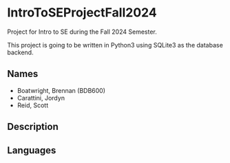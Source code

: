# IntroToSEProjectFall2024
Project for Intro to SE during the Fall 2024 Semester.

This project is going to be written in Python3 using SQLite3 as the database backend.

## Names

* Boatwright, Brennan (BDB600)
* Carattini, Jordyn
* Reid, Scott

## Description

## Languages
